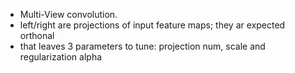 - Multi-View convolution.
- left/right are projections of input feature maps; they ar expected orthonal
- that leaves 3 parameters to tune: projection num, scale and regularization alpha 